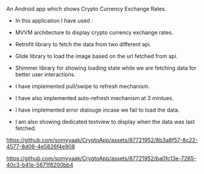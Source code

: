  An Android app which shows Crypto Currency Exchange Rates. 
  - In this application I have used :
  -  MVVM architecture to display crypto currency exchange rates.
  -  Retrofit library to fetch the data from two different api.
  -  Glide library to load the image based on the url fetched from api.
  -  Shimmer library for showing loading state while we are fetching data for better user interactions.

     
  - I have implemented pull/swipe to refresh mechanism.
  - I have also implemented auto-refresh mechanism at 3 mintues.
  - I have implemented error dialouge incase we fail to load the data.
  - I am also showing dedicated textview to display when the data was last fetched.


https://github.com/somyyaak/CryptoApp/assets/87721952/8b3a8f57-8c22-4577-8d06-4e5826f4e908



https://github.com/somyyaak/CryptoApp/assets/87721952/ba0fc13e-7265-40c3-b41e-5671f8200bb4

